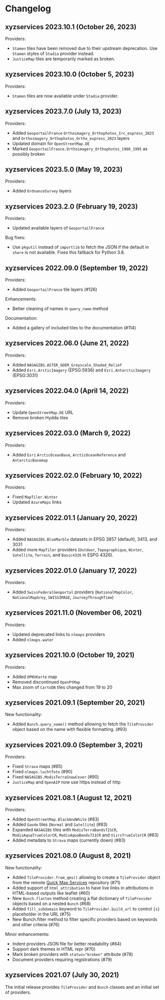 Changelog
=========

xyzservices 2023.10.1 (October 26, 2023)
----------------------------------------

Providers:

- ``Stamen`` tiles have been removed due to their upstream deprecation.
  Use ``Stamen`` styles of ``Stadia`` provider instead.
- ``JusticeMap`` tiles are temporarily marked as broken.

xyzservices 2023.10.0 (October 5, 2023)
---------------------------------------

Providers:

- ``Stamen`` tiles are now available under ``Stadia`` provider.

xyzservices 2023.7.0 (July 13, 2023)
------------------------------------

Providers:

- Added ``GeoportailFrance`` ``Orthoimagery_Orthophotos_Irc_express_2023`` and
  ``Orthoimagery_Orthophotos_Ortho_express_2023`` layers
- Updated domain for ``OpenStreetMap.DE``
- Marked ``GeoportailFrance.Orthoimagery_Orthophotos_1980_1995`` as possibly broken

xyzservices 2023.5.0 (May 19, 2023)
-----------------------------------

Providers:

- Added ``OrdnanceSurvey`` layers

xyzservices 2023.2.0 (February 19, 2023)
----------------------------------------

Providers:

- Updated available layers of ``GeoportailFrance``

Bug fixes:

- Use ``pkgutil`` instead of ``importlib`` to fetch the JSON if the default in ``share``
  is not available. Fixes this fallback for Python 3.8.

xyzservices 2022.09.0 (September 19, 2022)
------------------------------------------

Providers:

- Added ``GeoportailFrance`` tile layers (#126)

Enhancements:

- Better cleaning of names in ``query_name`` method

Documentation:

- Added a gallery of included tiles to the documentation (#114)

xyzservices 2022.06.0 (June 21, 2022)
-------------------------------------

Providers:

- Added ``NASAGIBS.ASTER_GDEM_Greyscale_Shaded_Relief``
- Added ``Esri.ArcticImagery`` (EPSG:5936) and ``Esri.AntarcticImagery`` (EPSG:3031)

xyzservices 2022.04.0 (April 14, 2022)
--------------------------------------

Providers:

- Update ``OpenStreetMap.DE`` URL
- Remove broken Hydda tiles

xyzservices 2022.03.0 (March 9, 2022)
-------------------------------------

Providers:

- Added ``Esri`` ``ArcticOceanBase``, ``ArcticOceanReference`` and ``AntarcticBasemap``

xyzservices 2022.02.0 (February 10, 2022)
----------------------------------------

Providers:

- Fixed ``MapTiler.Winter``
- Updated ``AzureMaps`` links

xyzservices 2022.01.1 (January 20, 2022)
----------------------------------------

Providers:

- Added ``NASAGIBS.BlueMarble`` datasets in EPSG 3857 (default), 3413, and 3031
- Added more ``MapTiler`` providers (``Outdoor``, ``Topographique``, ``Winter``, ``Satellite``, ``Terrain``, and ``Basic4326`` in ESPG 4326).

xyzservices 2022.01.0 (January 17, 2022)
----------------------------------------

Providers:

- Added ``SwissFederalGeoportal`` providers (``NationalMapColor``, ``NationalMapGrey``, ``SWISSIMAGE``, ``JourneyThroughTime``)

xyzservices 2021.11.0 (November 06, 2021)
----------------------------------------

Providers:

- Updated deprecated links to ``nlmaps`` providers
- Added ``nlmaps.water``

xyzservices 2021.10.0 (October 19, 2021)
----------------------------------------

Providers:

- Added ``OPNVKarte`` map
- Removed discontinued ``OpenPtMap``
- Max zoom of ``CartoDB`` tiles changed from 19 to 20

xyzservices 2021.09.1 (September 20, 2021)
------------------------------------------

New functionality:

- Added ``Bunch.query_name()`` method allowing to fetch the ``TileProvider`` object based on the name with flexible formatting. (#93)

xyzservices 2021.09.0 (September 3, 2021)
-----------------------------------------

Providers:

- Fixed ``Strava`` maps (#85)
- Fixed ``nlmaps.luchtfoto`` (#90)
- Fixed ``NASAGIBS.ModisTerraSnowCover`` (#90)
- ``JusticeMap`` and ``OpenAIP`` now use https instead of http

xyzservices 2021.08.1 (August 12, 2021)
---------------------------------------

Providers:

- Added ``OpenStreetMap.BlackAndWhite`` (#83)
- Added ``Gaode`` tiles (``Normal`` and ``Satellite``) (#83)
- Expanded ``NASAGIBS`` tiles with ``ModisTerraBands721CR``, ``ModisAquaTrueColorCR``, ``ModisAquaBands721CR`` and ``ViirsTrueColorCR`` (#83)
- Added metadata to ``Strava`` maps (currently down) (#83)

xyzservices 2021.08.0 (August 8, 2021)
--------------------------------------

New functionality:

- Added ``TileProvider.from_qms()`` allowing to create a ``TileProvider`` object from the remote [Quick Map Services](https://qms.nextgis.com/about) repository (#71)
- Added support of ``html_attribution`` to have live links in attributions in HTML-based outputs like leaflet (#60)
- New ``Bunch.flatten`` method creating a flat dictionary of ``TileProvider`` objects based on a nested ``Bunch`` (#68)
- Added ``fill_subdomain`` keyword to ``TileProvider.build_url`` to control ``{s}`` placeholder in the URL (#75)
- New Bunch.filter method to filter specific providers based on keywords and other criteria (#76)

Minor enhancements:

- Indent providers JSON file for better readability (#64)
- Support dark themes in HTML repr (#70)
- Mark broken providers with ``status="broken"`` attribute (#78)
- Document providers requiring registrations (#79)

xyzservices 2021.07 (July 30, 2021)
-----------------------------------

The initial release provides ``TileProvider`` and ``Bunch`` classes and an initial set of providers.
